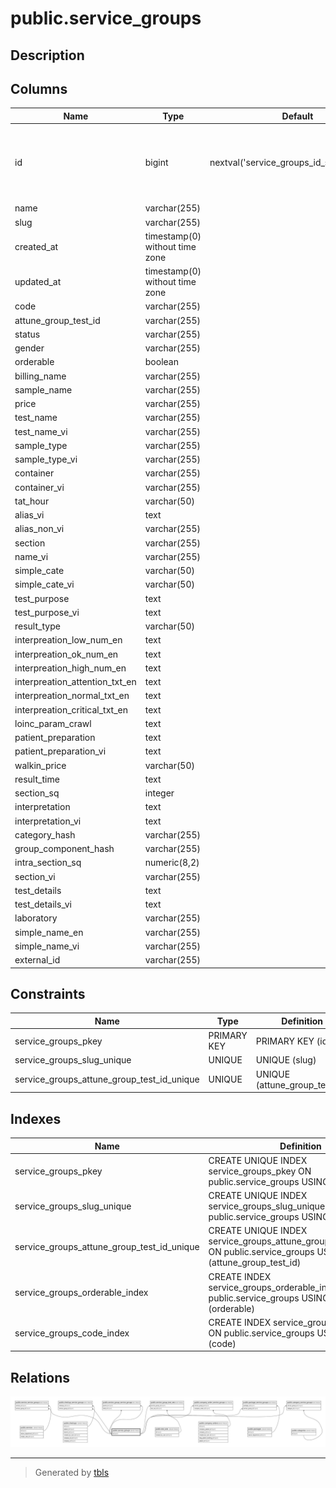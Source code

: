 # public.service_groups

## Description

## Columns

| Name                           | Type                           | Default                                    | Nullable | Children                                                                                                                                                                                                                                                                                                                                                                                                                                                                                    |
| ------------------------------ | ------------------------------ | ------------------------------------------ | -------- | ------------------------------------------------------------------------------------------------------------------------------------------------------------------------------------------------------------------------------------------------------------------------------------------------------------------------------------------------------------------------------------------------------------------------------------------------------------------------------------------- |
| id                             | bigint                         | nextval('service_groups_id_seq'::regclass) | false    | [public.service_service_group](public.service_service_group.md) [public.service_group_service_group](public.service_group_service_group.md) [public.checkup_service_group](public.checkup_service_group.md) [public.service_group_test_set](public.service_group_test_set.md) [public.company_order_service_group](public.company_order_service_group.md) [public.package_service_group](public.package_service_group.md) [public.category_service_group](public.category_service_group.md) |
| name                           | varchar(255)                   |                                            | false    |                                                                                                                                                                                                                                                                                                                                                                                                                                                                                             |
| slug                           | varchar(255)                   |                                            | true     |                                                                                                                                                                                                                                                                                                                                                                                                                                                                                             |
| created_at                     | timestamp(0) without time zone |                                            | true     |                                                                                                                                                                                                                                                                                                                                                                                                                                                                                             |
| updated_at                     | timestamp(0) without time zone |                                            | true     |                                                                                                                                                                                                                                                                                                                                                                                                                                                                                             |
| code                           | varchar(255)                   |                                            | true     |                                                                                                                                                                                                                                                                                                                                                                                                                                                                                             |
| attune_group_test_id           | varchar(255)                   |                                            | true     |                                                                                                                                                                                                                                                                                                                                                                                                                                                                                             |
| status                         | varchar(255)                   |                                            | true     |                                                                                                                                                                                                                                                                                                                                                                                                                                                                                             |
| gender                         | varchar(255)                   |                                            | true     |                                                                                                                                                                                                                                                                                                                                                                                                                                                                                             |
| orderable                      | boolean                        |                                            | true     |                                                                                                                                                                                                                                                                                                                                                                                                                                                                                             |
| billing_name                   | varchar(255)                   |                                            | true     |                                                                                                                                                                                                                                                                                                                                                                                                                                                                                             |
| sample_name                    | varchar(255)                   |                                            | true     |                                                                                                                                                                                                                                                                                                                                                                                                                                                                                             |
| price                          | varchar(255)                   |                                            | true     |                                                                                                                                                                                                                                                                                                                                                                                                                                                                                             |
| test_name                      | varchar(255)                   |                                            | true     |                                                                                                                                                                                                                                                                                                                                                                                                                                                                                             |
| test_name_vi                   | varchar(255)                   |                                            | true     |                                                                                                                                                                                                                                                                                                                                                                                                                                                                                             |
| sample_type                    | varchar(255)                   |                                            | true     |                                                                                                                                                                                                                                                                                                                                                                                                                                                                                             |
| sample_type_vi                 | varchar(255)                   |                                            | true     |                                                                                                                                                                                                                                                                                                                                                                                                                                                                                             |
| container                      | varchar(255)                   |                                            | true     |                                                                                                                                                                                                                                                                                                                                                                                                                                                                                             |
| container_vi                   | varchar(255)                   |                                            | true     |                                                                                                                                                                                                                                                                                                                                                                                                                                                                                             |
| tat_hour                       | varchar(50)                    |                                            | true     |                                                                                                                                                                                                                                                                                                                                                                                                                                                                                             |
| alias_vi                       | text                           |                                            | true     |                                                                                                                                                                                                                                                                                                                                                                                                                                                                                             |
| alias_non_vi                   | varchar(255)                   |                                            | true     |                                                                                                                                                                                                                                                                                                                                                                                                                                                                                             |
| section                        | varchar(255)                   |                                            | true     |                                                                                                                                                                                                                                                                                                                                                                                                                                                                                             |
| name_vi                        | varchar(255)                   |                                            | true     |                                                                                                                                                                                                                                                                                                                                                                                                                                                                                             |
| simple_cate                    | varchar(50)                    |                                            | true     |                                                                                                                                                                                                                                                                                                                                                                                                                                                                                             |
| simple_cate_vi                 | varchar(50)                    |                                            | true     |                                                                                                                                                                                                                                                                                                                                                                                                                                                                                             |
| test_purpose                   | text                           |                                            | true     |                                                                                                                                                                                                                                                                                                                                                                                                                                                                                             |
| test_purpose_vi                | text                           |                                            | true     |                                                                                                                                                                                                                                                                                                                                                                                                                                                                                             |
| result_type                    | varchar(50)                    |                                            | true     |                                                                                                                                                                                                                                                                                                                                                                                                                                                                                             |
| interpreation_low_num_en       | text                           |                                            | true     |                                                                                                                                                                                                                                                                                                                                                                                                                                                                                             |
| interpreation_ok_num_en        | text                           |                                            | true     |                                                                                                                                                                                                                                                                                                                                                                                                                                                                                             |
| interpreation_high_num_en      | text                           |                                            | true     |                                                                                                                                                                                                                                                                                                                                                                                                                                                                                             |
| interpreation_attention_txt_en | text                           |                                            | true     |                                                                                                                                                                                                                                                                                                                                                                                                                                                                                             |
| interpreation_normal_txt_en    | text                           |                                            | true     |                                                                                                                                                                                                                                                                                                                                                                                                                                                                                             |
| interpreation_critical_txt_en  | text                           |                                            | true     |                                                                                                                                                                                                                                                                                                                                                                                                                                                                                             |
| loinc_param_crawl              | text                           |                                            | true     |                                                                                                                                                                                                                                                                                                                                                                                                                                                                                             |
| patient_preparation            | text                           |                                            | true     |                                                                                                                                                                                                                                                                                                                                                                                                                                                                                             |
| patient_preparation_vi         | text                           |                                            | true     |                                                                                                                                                                                                                                                                                                                                                                                                                                                                                             |
| walkin_price                   | varchar(50)                    |                                            | true     |                                                                                                                                                                                                                                                                                                                                                                                                                                                                                             |
| result_time                    | text                           |                                            | true     |                                                                                                                                                                                                                                                                                                                                                                                                                                                                                             |
| section_sq                     | integer                        |                                            | true     |                                                                                                                                                                                                                                                                                                                                                                                                                                                                                             |
| interpretation                 | text                           |                                            | true     |                                                                                                                                                                                                                                                                                                                                                                                                                                                                                             |
| interpretation_vi              | text                           |                                            | true     |                                                                                                                                                                                                                                                                                                                                                                                                                                                                                             |
| category_hash                  | varchar(255)                   |                                            | true     |                                                                                                                                                                                                                                                                                                                                                                                                                                                                                             |
| group_component_hash           | varchar(255)                   |                                            | true     |                                                                                                                                                                                                                                                                                                                                                                                                                                                                                             |
| intra_section_sq               | numeric(8,2)                   |                                            | true     |                                                                                                                                                                                                                                                                                                                                                                                                                                                                                             |
| section_vi                     | varchar(255)                   |                                            | true     |                                                                                                                                                                                                                                                                                                                                                                                                                                                                                             |
| test_details                   | text                           |                                            | true     |                                                                                                                                                                                                                                                                                                                                                                                                                                                                                             |
| test_details_vi                | text                           |                                            | true     |                                                                                                                                                                                                                                                                                                                                                                                                                                                                                             |
| laboratory                     | varchar(255)                   |                                            | true     |                                                                                                                                                                                                                                                                                                                                                                                                                                                                                             |
| simple_name_en                 | varchar(255)                   |                                            | true     |                                                                                                                                                                                                                                                                                                                                                                                                                                                                                             |
| simple_name_vi                 | varchar(255)                   |                                            | true     |                                                                                                                                                                                                                                                                                                                                                                                                                                                                                             |
| external_id                    | varchar(255)                   |                                            | true     |                                                                                                                                                                                                                                                                                                                                                                                                                                                                                             |

## Constraints

| Name                                       | Type        | Definition                    |
| ------------------------------------------ | ----------- | ----------------------------- |
| service_groups_pkey                        | PRIMARY KEY | PRIMARY KEY (id)              |
| service_groups_slug_unique                 | UNIQUE      | UNIQUE (slug)                 |
| service_groups_attune_group_test_id_unique | UNIQUE      | UNIQUE (attune_group_test_id) |

## Indexes

| Name                                       | Definition                                                                                                                 |
| ------------------------------------------ | -------------------------------------------------------------------------------------------------------------------------- |
| service_groups_pkey                        | CREATE UNIQUE INDEX service_groups_pkey ON public.service_groups USING btree (id)                                          |
| service_groups_slug_unique                 | CREATE UNIQUE INDEX service_groups_slug_unique ON public.service_groups USING btree (slug)                                 |
| service_groups_attune_group_test_id_unique | CREATE UNIQUE INDEX service_groups_attune_group_test_id_unique ON public.service_groups USING btree (attune_group_test_id) |
| service_groups_orderable_index             | CREATE INDEX service_groups_orderable_index ON public.service_groups USING btree (orderable)                               |
| service_groups_code_index                  | CREATE INDEX service_groups_code_index ON public.service_groups USING btree (code)                                         |

## Relations

![er](public.service_groups.svg)

---

> Generated by [tbls](https://github.com/k1LoW/tbls)
